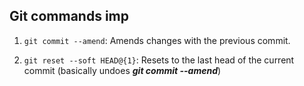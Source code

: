 ## Git commands imp

1. `git commit --amend`: Amends changes with the previous commit.

2. `git reset --soft HEAD@{1}`: Resets to the last head of the current commit (basically undoes ***git commit --amend***) <br>


